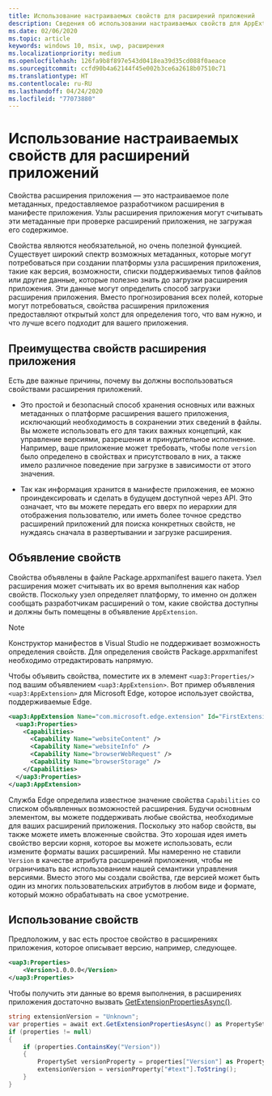 ```yaml
---
title: Использование настраиваемых свойств для расширений приложений
description: Сведения об использовании настраиваемых свойств для AppExtensions
ms.date: 02/06/2020
ms.topic: article
keywords: windows 10, msix, uwp, расширения
ms.localizationpriority: medium
ms.openlocfilehash: 126fa9b8f897e543d0418ea39d35cd088f0aeace
ms.sourcegitcommit: ccfd90b4a62144f45e002b3ce6a2618b07510c71
ms.translationtype: HT
ms.contentlocale: ru-RU
ms.lasthandoff: 04/24/2020
ms.locfileid: "77073880"
---
```

# <a name="using-custom-properties-for-app-extensions"></a>Использование настраиваемых свойств для расширений приложений

Свойства расширения приложения — это настраиваемое поле метаданных, предоставляемое разработчиком расширения в манифесте приложения. Узлы расширения приложения могут считывать эти метаданные при проверке расширений приложения, не загружая его содержимое.

Свойства являются необязательной, но очень полезной функцией. Существует широкий спектр возможных метаданных, которые могут потребоваться при создании платформы узла расширения приложения, такие как версия, возможности, списки поддерживаемых типов файлов или другие данные, которые полезно знать до загрузки расширения приложения. Эти данные могут определить способ загрузки расширения приложения. Вместо прогнозирования всех полей, которые могут потребоваться, свойства расширения приложения предоставляют открытый холст для определения того, что вам нужно, и что лучше всего подходит для вашего приложения.

## <a name="advantages-of-app-extension-properties"></a>Преимущества свойств расширения приложения

Есть две важные причины, почему вы должны воспользоваться свойствами расширения приложений.

* Это простой и безопасный способ хранения основных или важных метаданных о платформе расширения вашего приложения, исключающий необходимость в сохранении этих сведений в файлы. Вы можете использовать его для таких важных концепций, как управление версиями, разрешения и принудительное исполнение. Например, ваше приложение может требовать, чтобы поле `version` было определено в свойствах и присутствовало в них, а также имело различное поведение при загрузке в зависимости от этого значения.

* Так как информация хранится в манифесте приложения, ее можно проиндексировать и сделать в будущем доступной через API. Это означает, что вы можете передать его вверх по иерархии для отображения пользователю, или иметь более точное средство расширений приложений для поиска конкретных свойств, не нуждаясь сначала в развертывании и загрузке расширения.

## <a name="how-to-declare-properties"></a>Объявление свойств

Свойства объявлены в файле Package.appxmanifest вашего пакета. Узел расширения может считывать их во время выполнения как набор свойств. Поскольку узел определяет платформу, то именно он должен сообщать разработчикам расширений о том, какие свойства доступны и должны быть помещены в объявление `AppExtension`.

> [!NOTE]
> Конструктор манифестов в Visual Studio не поддерживает возможность определения свойств. Для определения свойств Package.appxmanifest необходимо отредактировать напрямую.

Чтобы объявить свойства, поместите их в элемент `<uap3:Properties/>` под вашим объявлением `<uap3:AppExtension>`. Вот пример объявления `<uap3:AppExtension>` для Microsoft Edge, которое использует свойства, поддерживаемые Edge.

```xml
<uap3:AppExtension Name="com.microsoft.edge.extension" Id="FirstExtension" PublicFolder="Extension" DisplayName="MyExtension">
  <uap3:Properties>
    <Capabilities>
      <Capability Name="websiteContent" />
      <Capability Name="websiteInfo" />
      <Capability Name="browserWebRequest" />
      <Capability Name="browserStorage" />
    </Capabilities>
  </uap3:Properties>
</uap3:AppExtension>
```

Служба Edge определила известное значение свойства `Capabilities` со списком объявленных возможностей расширения. Будучи основным элементом, вы можете поддерживать любые свойства, необходимые для ваших расширений приложения. Поскольку это набор свойств, вы также можете иметь вложенные свойства. Это хорошая идея иметь свойство версии корня, которое вы можете использовать, если измените форматы ваших расширений. Мы намеренно не ставили `Version` в качестве атрибута расширений приложения, чтобы не ограничивать вас использованием нашей семантики управления версиями. Вместо этого мы создали свойства, где версией может быть один из многих пользовательских атрибутов в любом виде и формате, который можно обрабатывать на свое усмотрение.

## <a name="how-to-use-properties"></a>Использование свойств

Предположим, у вас есть простое свойство в расширениях приложения, которое описывает версию, например, следующее.

```xml
<uap3:Properties>
    <Version>1.0.0.0</Version>
</uap3:Properties>
```

Чтобы получить эти данные во время выполнения, в расширениях приложения достаточно вызвать [GetExtensionPropertiesAsync()](https://docs.microsoft.com/uwp/api/windows.applicationmodel.appextensions.appextension.getextensionpropertiesasync).

```csharp
string extensionVersion = "Unknown";
var properties = await ext.GetExtensionPropertiesAsync() as PropertySet;
if (properties != null)
{
    if (properties.ContainsKey("Version"))
    {
        PropertySet versionProperty = properties["Version"] as PropertySet;
        extensionVersion = versionProperty["#text"].ToString();
    }
}
```
